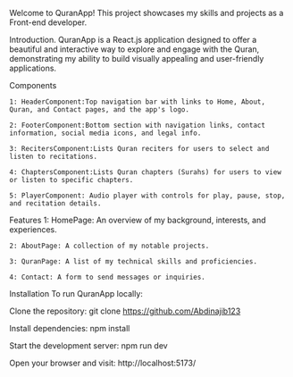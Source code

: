 
Welcome to QuranApp! This project showcases my skills and projects as a Front-end developer.

Introduction.
QuranApp is a React.js application designed to offer a beautiful and interactive way to explore and engage with the Quran, demonstrating my ability to build visually appealing and user-friendly applications.

Components

    1: HeaderComponent:Top navigation bar with links to Home, About, Quran, and Contact pages, and the app's logo.
    
    2: FooterComponent:Bottom section with navigation links, contact information, social media icons, and legal info.
    
    3: RecitersComponent:Lists Quran reciters for users to select and listen to recitations.
    
    4: ChaptersComponent:Lists Quran chapters (Surahs) for users to view or listen to specific chapters.
    
    5: PlayerComponent: Audio player with controls for play, pause, stop, and recitation details.
    
Features
    1: HomePage: An overview of my background, interests, and experiences.
    
    2: AboutPage: A collection of my notable projects.
    
    3: QuranPage: A list of my technical skills and proficiencies.
    
    4: Contact: A form to send messages or inquiries.

Installation
To run QuranApp locally:

Clone the repository: git clone https://github.com/Abdinajib123

Install dependencies: npm install

Start the development server: npm run dev

Open your browser and visit: http://localhost:5173/

